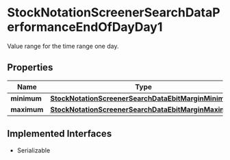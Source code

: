 

# StockNotationScreenerSearchDataPerformanceEndOfDayDay1

Value range for the time range one day.

## Properties

Name | Type | Description | Notes
------------ | ------------- | ------------- | -------------
**minimum** | [**StockNotationScreenerSearchDataEbitMarginMinimum**](StockNotationScreenerSearchDataEbitMarginMinimum.md) |  |  [optional]
**maximum** | [**StockNotationScreenerSearchDataEbitMarginMaximum**](StockNotationScreenerSearchDataEbitMarginMaximum.md) |  |  [optional]


## Implemented Interfaces

* Serializable


